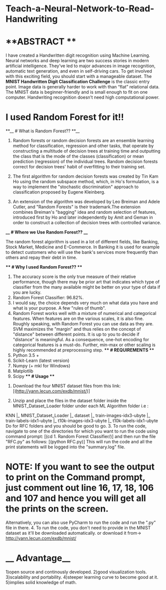 # Teach-a-Neural-Network-to-Read-Handwriting
# __**ABSTRACT **__

I have created a Handwritten digit recognition using Machine Learning. Neural networks and deep learning are two success stories in modern artificial intelligence. They’ve led to major advances in image recognition, automatic text generation, and even in self-driving cars. To get involved with this exciting field, you should start with a manageable dataset. The **MNIST Handwritten Digit Classification Challenge** is the classic entry point. Image data is generally harder to work with than “flat” relational data. The MNIST data is beginner-friendly and is small enough to fit on one computer. Handwriting recognition doesn’t need high computational power.

# I used Random Forest for it!!

**__ # What is Random Forest?? **__
1) Random forests or random decision forests are an ensemble learning method for classification, regression and other tasks, that operate    by constructing a multitude of decision trees at training time and outputting the class that is the mode of the classes          (classification) or mean prediction (regression) of the individual trees. Random decision forests correct for decision trees' habit of  overfitting to their training set.

2) The first algorithm for random decision forests was created by Tin Kam Ho using the random subspace method, which, in Ho's formulation,    is a way to implement the "stochastic discrimination" approach to classification proposed by Eugene Kleinberg.

3) An extension of the algorithm was developed by Leo Breiman and Adele Cutler, and "Random Forests" is their trademark.The extension        combines Breiman's "bagging" idea and random selection of features, introduced first by Ho and later independently by Amit and Geman in    order to construct a collection of decision trees with controlled variance.
 
**__ # Where we Use Random Forest?? __**

The random forest algorithm is used in a lot of different fields, like Banking, Stock Market, Medicine and E-Commerce. In Banking it is used for example to detect customers who will use the bank's services more frequently than others and repay their debt in time.

__** # Why I used Random Forest?? **__
1) The accuracy score is the only true measure of their relative performance, though there may be prior art that indicates which type of      classifier from the many available might be better on your type of data if you are lucky.
2) Random Forest Classifier:	96.82%.
3) I would say, the choice depends very much on what data you have and what is your purpose. A few "rules of thumb". 
4) Random Forest works well with a mixture of numerical and categorical features. When features are on the various scales, it is also        fine. Roughly speaking, with Random Forest you can use data as they are. SVM maximizes the "margin" and thus relies on the concept of      "distance" between different points. It is up to you to decide if "distance" is meaningful. As a consequence, one-hot encoding for        categorical features is a must-do. Further, min-max or other scaling is highly recommended at preprocessing step.
__** # REQUIREMENTS **__
1) Python 3.5 +
2) Scikit-Learn (latest version)
3) Numpy (+ mkl for Windows)
4) Matplotlib
5) Scipy
__** # Usage **__
1. Download the four MNIST dataset files from this link:
       [(http://yann.lecun.com/exdb/mnist/)]
 
2. Unzip and place the files in the dataset folder inside the MNIST_Dataset_Loader folder under each ML Algorithm folder i.e :

KNN
|_ MNIST_Dataset_Loader
   |_ dataset
      |_ train-images-idx3-ubyte
      |_ train-labels-idx1-ubyte
      |_ t10k-images-idx3-ubyte
      |_ t10k-labels-idx1-ubyte
Do for RFC folders and you should be good to go. 
3. To run the code, navigate to one of the directories for which you want to run the code using command prompt:
  [(cd 1. Random Forest Classifier/)]
  and then run the file "RFC.py" as follows:
  [(python RFC.py)]
  This will run the code and all the print statements will be logged into the "summary.log" file.

# NOTE: If you want to see the output to print on the Command prompt, just comment out line 16, 17, 18, 106 and 107 and hence you will get all the prints on the screen.

Alternatively, you can also use PyCharm to run the code and run the ".py" file in there.
4. To run the code, you don't need to provide in the MNIST dataset as it'll be downloaded automatically.
   or download it from-> http://yann.lecun.com/exdb/mnist/
   
# **__ Advantage__**
1)open source and continously developed.
2)good visualization tools.
3)scalability and portability.
4)steeper learning curve to become good at it.
5)implies solid knowledge of math.

